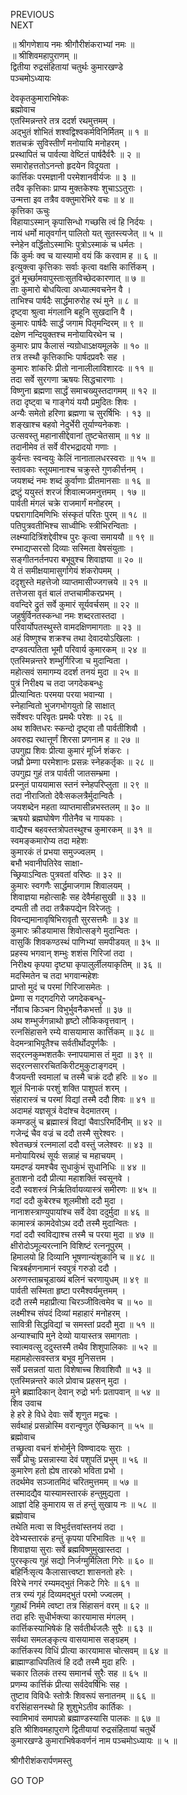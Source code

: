 PREVIOUS  
NEXT  
  
॥ श्रीगणेशाय नमः श्रीगौरीशंकराभ्यां नमः ॥  
॥ श्रीशिवमहापुराणम् ॥  
द्वितीया रुद्रसंहितायां चतुर्थः कुमारखण्डे  
पञ्चमोऽध्यायः  
  
देवकृतकुमाराभिषेकः  
ब्रह्मोवाच  
एतस्मिन्नन्तरे तत्र ददर्श रथमुत्तमम् ।  
अद्‌भुतं शोभितं शश्वद्विश्वकर्मविनिर्मितम् ॥ १ ॥  
शतचक्रं सुविस्तीर्णं मनोयायि मनोहरम् ।  
प्रस्थापितं च पार्वत्या वेष्टितं पार्षदैर्वरैः ॥ २ ॥  
समारोहत्ततोऽनन्तो हृदयेन विदूयता ।  
कार्त्तिकः परमज्ञानी परमेशानवीर्यजः ॥ ३ ॥  
तदैव कृत्तिकाः प्राप्य मुक्तकेश्यः शुचाऽऽतुराः ।  
उन्मत्ता इव तत्रैव वक्तुमारेभिरे वचः ॥ ४ ॥  
कृत्तिका ऊचुः  
विहायाऽस्मान् कृपासिन्धो गच्छसि त्वं हि निर्दयः ।  
नायं धर्मो मातृवर्गान् पालितो यत् सुतस्त्यजेत् ॥ ५ ॥  
स्नेहेन वर्द्धितोऽस्माभिः पुत्रोऽस्माकं च धर्मतः ।  
किं कुर्मः क्व च यास्यामो वयं किं करवाम ह ॥ ६ ॥  
इत्युक्त्वा कृत्तिकाः सर्वाः कृत्वा वक्षसि कार्त्तिकम् ।  
द्रुतं मूर्च्छामवापुस्ताःसुतविच्छेदकारणात् ॥ ७ ॥  
ताः कुमारो बोधयित्वा अध्यात्मवचनेन वै ।  
ताभिश्च पार्षदैः सार्द्धमारुरोह रथं मुने ॥ ८ ॥  
दृष्ट्वा श्रुत्वा मंगलानि बहूनि सुखदानि वै ।  
कुमारः पार्षदैः सार्द्धं जगाम पितृमन्दिरम् ॥ ९ ॥  
दक्षेण नन्दियुक्तश्च मनोयायिरथेन च ।  
कुमारः प्राप कैलासं न्यग्रोधाऽक्षयमूलके ॥ १० ॥  
तत्र तस्थौ कृत्तिकाभिः पार्षदप्रवरैः सह ।  
कुमारः शांकरिः प्रीतो नानालीलाविशारदः ॥ ११ ॥  
तदा सर्वे सुरगणा ऋषयः सिद्धचारणाः ।  
विष्णुना ब्रह्मणा सार्द्धं समाचख्युस्तदागमम् ॥ १२ ॥  
तदा दृष्ट्वा च गाङ्‌गेयं ययौ प्रमुदितः शिवः ।  
अन्यैः समेतो हरिणा ब्रह्मणा च सुरर्षिभिः । १३ ॥  
शङ्‌खाश्च बहवो नेदुर्भेरी तूर्याण्यनेकशः ।  
उत्सवस्तु महानासीद्देवानां तुष्टचेतसाम् ॥ १४ ॥  
तदानीमेव तं सर्वे वीरभद्रादयो गणाः ।  
कुर्वन्तः स्वन्वयुः केलिं नानातालधरस्वराः ॥ १५ ॥  
स्तावकाः स्तूयमानाश्च चक्रुस्ते गुणकीर्त्तनम् ।  
जयशब्दं नमः शब्दं कुर्वाणाः प्रीतमानसाः ॥ १६ ॥  
द्रष्टुं ययुस्तं शरजं शिवात्मजमनुत्तमम् । १७ ॥  
पार्वती मंगलं चक्रे राजमार्गं मनोहरम् ।  
पद्मरागादिमणिभिः संस्कृतं परितः पुरम् ॥ १८ ॥  
पतिपुत्रवतीभिश्च साध्वीभिः स्त्रीभिरन्विताः ।  
लक्ष्म्यादित्रिंशद्देवीश्च पुरः कृत्वा समाययौ ॥ १९ ॥  
रम्भाद्यप्सरसो दिव्याः सस्मिता वेषसंयुताः ।  
सङ्‌गीतनर्तनपरा बभूवुश्च शिवाज्ञया ॥ २० ॥  
ये तं समीक्षयामासुर्गागेयं शंकरोपमम् ।  
ददृशुस्ते महत्तेजो व्याप्तमासीज्जगत्त्रये ॥ २१ ॥  
तत्तेजसा वृतं बालं तप्तचामीकरप्रभम् ।  
ववन्दिरे द्रुतं सर्वे कुमारं सूर्यवर्चसम् ॥ २२ ॥  
जहुर्षुर्विनतस्कन्धा नमः शब्दरतास्तदा ।  
परिवार्योपतस्थुस्ते वामदक्षिणमागताः ॥ २३ ॥  
अहं विष्णुश्च शक्रश्च तथा देवादयोऽखिलाः ।  
दण्डवत्पतिता भूमौ परिवार्य कुमारकम् ॥ २४ ॥  
एतस्मिन्नन्तरे शम्भुर्गिरिजा च मुदान्विता ।  
महोत्सवं समागम्य ददर्श तनयं मुदा ॥ २५ ॥  
पुत्रं निरीक्ष्य च तदा जगदेकबन्धुः  
प्रीत्यान्वितः परमया परया भवान्या ।  
स्नेहान्वितो भुजगभोगयुतो हि साक्षात्  
सर्वेश्वरः परिवृतः प्रमथैः परेशः ॥ २६ ॥  
अथ शक्तिधरः स्कन्दो दृष्ट्वा तौ पार्वतीशिवौ ।  
अवरुह्य रथात्तूर्णं शिरसा प्रणनाम ह ॥ २७ ॥  
उपगुह्य शिवः प्रीत्या कुमारं मूर्ध्नि शंकरः ।  
जघ्रौ प्रेम्णा परमेशानः प्रसन्नः स्नेहकर्तृकः ॥ २८ ॥  
उपगुह्य गुहं तत्र पार्वती जातसम्भ्रमा ।  
प्रस्नुतं पाययामास स्तनं स्नेहपरिप्लुता ॥ २९ ॥  
तदा नीराजितो देवैःसकलत्रैर्मुदान्वितैः ।  
जयशब्देन महता व्याप्तमासीन्नभस्तलम् ॥ ३० ॥  
ऋषयो ब्रह्मघोषेण गीतेनैव च गायकाः ।  
वाद्यैश्च बहवस्तत्रोपतस्थुश्च कुमारकम् ॥ ३१ ॥  
स्वमङ्‌कमारोप्य तदा महेशः  
कुमारकं तं प्रभया समुज्ज्वलम् ।  
बभौ भवानीपतिरेव साक्षा-  
च्छ्रियाऽन्वितः पुत्रवतां वरिष्ठः ॥ ३२ ॥  
कुमारः स्वगणैः सार्द्धमाजगाम शिवालयम् ।  
शिवाज्ञया महोत्साहैः सह देवैर्महासुखी ॥ ३३ ॥  
दम्पती तौ तदा तत्रैकपद्येन विरेजतुः ।  
विवन्द्यमानावृषिभिरावृतौ सुरसत्तमैः ॥ ३४ ॥  
कुमारः क्रीडयामास शिवोत्सङ्‌गे मुदान्वितः ।  
वासुकिं शिवकण्ठस्थं पाणिभ्यां समपीडयत् ॥ ३५ ॥  
प्रहस्य भगवान् शम्भुः शशंस गिरिजां तदा ।  
निरीक्ष्य कृपया दृष्ट्या कृपालुर्लीलयाकृतिम् ॥ ३६ ॥  
मदस्मितेन च तदा भगवान्महेशः  
प्राप्तो मुदं च परमां गिरिजासमेतः ।  
प्रेम्णा स गद्‌गदगिरो जगदेकबन्धु-  
र्नोवाच किञ्चन विभुर्भुवनैकभर्त्ता ॥ ३७ ॥  
अथ शम्भुर्जगन्नाथो हृष्टो लौकिकवृत्तवान् ।  
रत्नसिंहासने रम्ये वासयामास कार्त्तिकम् ॥ ३८ ॥  
वेदमन्त्राभिपूतैश्च सर्वतीर्थोदपूर्णकैः ।  
सद्‌रत्नकुम्भशतकैः स्नापयामास तं मुदा ॥ ३९ ॥  
सद्‌रत्नसाररचितकिरीटमुकुटाङ्‌गदम् ।  
वैजयन्ती स्वमालां च तस्मै चक्रं ददौ हरिः ॥ ४० ॥  
शूलं पिनाकं परशुं शक्ति पाशुपतं शरम् ।  
संहारास्त्रं च परमां विद्यां तस्मै ददौ शिवः ॥ ४१ ॥  
अदामहं यज्ञसूत्रं वेदांश्च वेदमातरम् ।  
कमण्डलुं च ब्रह्मास्त्रं विद्यां चैवाऽरिमर्दिनीम् ॥ ४२ ॥  
गजेन्द्रं चैव वज्रं च ददौ तस्मै सुरेश्वरः ।  
श्वेतच्छत्रं रत्नमालां ददौ वस्तुं जलेश्वरः ॥ ४३ ॥  
मनोयायिरथं सूर्यः सन्नाहं च महाचयम् ।  
यमदण्डं यमश्चैव सुधाकुंभं सुधानिधिः ॥ ४४ ॥  
हुताशनो ददौ प्रीत्या महाशक्तिं स्वसूनवे ।  
ददौ स्वशस्त्रं निर्ऋतिर्वायव्यास्त्रं समीरणः ॥ ४५ ॥  
गदां ददौ कुबेरश्च शूलमीशो ददौ मुदा ।  
नानाशस्त्राण्युपायांश्च सर्वे देवा ददुर्मुदा ॥ ४६ ॥  
कामास्त्रं कामदेवोऽथ ददौ तस्मै मुदान्वितः ।  
गदां ददौ स्वविद्याश्च तस्मै च परया मुदा ॥ ४७ ॥  
क्षीरोदोऽमूल्यरत्नानि विशिष्टं रत्ननूपुरम् ।  
हिमालयो हि दिव्यानि भूषणान्यंशुकानि च ॥ ४८ ॥  
चित्रबर्हणनामानं स्वपुत्रं गरुडो ददौ ।  
अरुणस्ताम्रचूडाख्यं बलिनं चरणायुधम् ॥ ४९ ॥  
पार्वती सस्मिता हृष्टा परमैश्वर्यमुत्तमम् ।  
ददौ तस्मै महाप्रीत्या चिरञ्जीवित्वमेव च ॥ ५० ॥  
लक्ष्मीश्च संपदं दिव्यां महाहारं मनोहरम् ।  
सावित्री सिद्धविद्यां च समस्तां प्रददौ मुदा ॥ ५१ ॥  
अन्याश्चापि मुने देव्यो यायास्तत्र समागताः ।  
स्वात्मवत्सु ददुस्तस्मै तथैव शिशुपालिकाः ॥ ५२ ॥  
महामहोत्सवस्तत्र बभूव मुनिसत्तम ।  
सर्वे प्रसन्नतां याता विशेषाच्च शिवाशिवौ ॥ ५३ ॥  
एतस्मिन्नन्तरे काले प्रोवाच प्रहसन् मुदा ।  
मुने ब्रह्मादिकान् देवान् रुद्रो भर्गः प्रतापवान् ॥ ५४ ॥  
शिव उवाच  
हे हरे हे विधे देवाः सर्वे शृणुत मद्वचः ।  
सर्वथाहं प्रसन्नोस्मि वरान्वृणुत ऐच्छिकान् ॥ ५५ ॥  
ब्रह्मोवाच  
तच्छ्रुत्वा वचनं शंभोर्मुने विष्ण्वादयः सुराः ।  
सर्वे प्रोचुः प्रसन्नास्या देवं पशुपतिं प्रभुम् ॥ ५६ ॥  
कुमारेण हतो ह्येष तारको भविता प्रभो ।  
तदर्थमेव सञ्जातमिदं चरितमुत्तमम् ॥ ५७ ॥  
तस्मादद्यैव यास्यामस्तारकं हन्तुमुद्यता ।  
आज्ञां देहि कुमाराय स तं हन्तुं सुखाय नः ॥ ५८ ॥  
ब्रह्मोवाच  
तथेति मत्वा स विभुर्दत्तवांस्तनयं तदा ।  
देवेभ्यस्तारकं हन्तुं कृपया परिभावितः ॥ ५९ ॥  
शिवाज्ञया सुराः सर्वे ब्रह्मविष्णुमुखास्तदा ।  
पुरस्कृत्य गुहं सद्यो निर्जग्मुर्मिलिता गिरेः ॥ ६० ॥  
बहिर्निःसृत्य कैलासात्त्वष्टा शासनतो हरेः ।  
विरेचे नगरं रम्यमद्‌भुतं निकटे गिरेः ॥ ६१ ॥  
तत्र रम्यं गृहं दिव्यमद्‌भुतं परमो ज्ज्वलम् ।  
गुहार्थं निर्ममे त्वष्टा तत्र सिंहासनं वरम् ॥ ६२ ॥  
तदा हरिः सुधीर्भक्त्या कारयामास मंगलम् ।  
कार्त्तिकस्याभिषेकं हि सर्वतीर्थजलैः सुरैः ॥ ६३ ॥  
सर्वथा समलङ्‌कृत्य वासयामास सङ्‌ग्रहम् ।  
कार्त्तिकस्य विधिं प्रीत्या कारयामास चोत्सवम् ॥ ६४ ॥  
ब्राह्माण्डाधिपतित्वं हि ददौ तस्मै मुदा हरिः ।  
चकार तिलकं तस्य समानर्च सुरैः सह ॥ ६५ ॥  
प्रणम्य कार्त्तिकं प्रीत्या सर्वदेवर्षिभिः सह ।  
तुष्टाव विविधैः स्तोत्रैः शिवरूपं सनातनम् ॥ ६६ ॥  
वरसिंहासनस्थो हि शुशुभेऽतीव कार्तिकः ।  
स्वामिभावं समापन्नो ब्रह्माण्डस्यासि पालकः ॥ ६७ ॥  
इति श्रीशिवमहापुराणे द्वितीयायां रुद्रसंहितायां चतुर्थे  
कुमारखण्डे कुमाराभिषेकवर्णनं नाम पञ्चमोऽध्यायः ॥ ५ ॥  
  
  
श्रीगौरीशंकरार्पणमस्तु  
  
GO TOP
